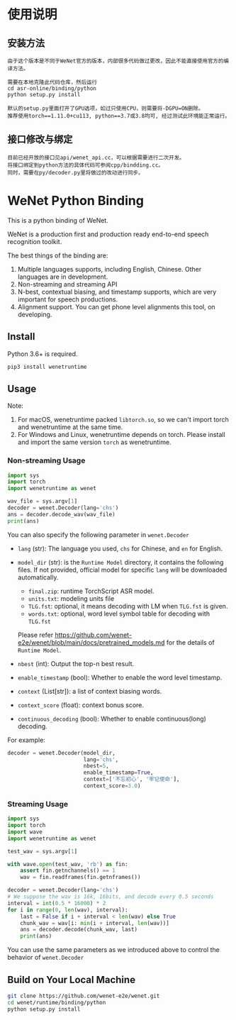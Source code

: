 # 使用说明

## 安装方法

    由于这个版本是不同于WeNet官方的版本，内部很多代码做过更改，因此不能直接使用官方的编译方法。

    需要在本地克隆此代码仓库，然后运行
    cd asr-online/binding/python
    python setup.py install  
    
    默认的setup.py里面打开了GPU选项，如过只使用CPU，则需要将-DGPU=ON删除。
    推荐使用torch==1.11.0+cu113, python==3.7或3.8均可, 经过测试此环境能正常运行。
    
## 接口修改与绑定
    
    目前已经开放的接口见api/wenet_api.cc，可以根据需要进行二次开发。
    将接口绑定到python方法的具体代码可参阅cpp/bindding.cc。
    同时，需要在py/decoder.py里将做过的改动进行同步。
    

# WeNet Python Binding

This is a python binding of WeNet.

WeNet is a production first and production ready end-to-end speech recognition toolkit.

The best things of the binding are:

1. Multiple languages supports, including English, Chinese. Other languages are in development.
2. Non-streaming and streaming API
3. N-best, contextual biasing, and timestamp supports, which are very important for speech productions.
4. Alignment support. You can get phone level alignments this tool, on developing.

## Install

Python 3.6+ is required.

``` sh
pip3 install wenetruntime
```

## Usage

Note:

1. For macOS, wenetruntime packed `libtorch.so`, so we can't import torch and wenetruntime at the same time.
2. For Windows and Linux, wenetruntime depends on torch. Please install and import the same version `torch` as wenetruntime.

### Non-streaming Usage

``` python
import sys
import torch
import wenetruntime as wenet

wav_file = sys.argv[1]
decoder = wenet.Decoder(lang='chs')
ans = decoder.decode_wav(wav_file)
print(ans)
```

You can also specify the following parameter in `wenet.Decoder`

* `lang` (str): The language you used, `chs` for Chinese, and `en` for English.
* `model_dir` (str): is the `Runtime Model` directory, it contains the following files.
   If not provided, official model for specific `lang` will be downloaded automatically.

  * `final.zip`: runtime TorchScript ASR model.
  * `units.txt`: modeling units file
  * `TLG.fst`: optional, it means decoding with LM when `TLG.fst` is given.
  * `words.txt`: optional, word level symbol table for decoding with `TLG.fst`

  Please refer https://github.com/wenet-e2e/wenet/blob/main/docs/pretrained_models.md for the details of `Runtime Model`.

* `nbest` (int): Output the top-n best result.
* `enable_timestamp` (bool): Whether to enable the word level timestamp.
* `context` (List[str]): a list of context biasing words.
* `context_score` (float): context bonus score.
* `continuous_decoding` (bool): Whether to enable continuous(long) decoding.

For example:
``` python
decoder = wenet.Decoder(model_dir,
                        lang='chs',
                        nbest=5,
                        enable_timestamp=True,
                        context=['不忘初心', '牢记使命'],
                        context_score=3.0)
```

### Streaming Usage

``` python
import sys
import torch
import wave
import wenetruntime as wenet

test_wav = sys.argv[1]

with wave.open(test_wav, 'rb') as fin:
    assert fin.getnchannels() == 1
    wav = fin.readframes(fin.getnframes())

decoder = wenet.Decoder(lang='chs')
# We suppose the wav is 16k, 16bits, and decode every 0.5 seconds
interval = int(0.5 * 16000) * 2
for i in range(0, len(wav), interval):
    last = False if i + interval < len(wav) else True
    chunk_wav = wav[i: min(i + interval, len(wav))]
    ans = decoder.decode(chunk_wav, last)
    print(ans)
```

You can use the same parameters as we introduced above to control the behavior of `wenet.Decoder`


## Build on Your Local Machine

``` sh
git clone https://github.com/wenet-e2e/wenet.git
cd wenet/runtime/binding/python
python setup.py install
```

